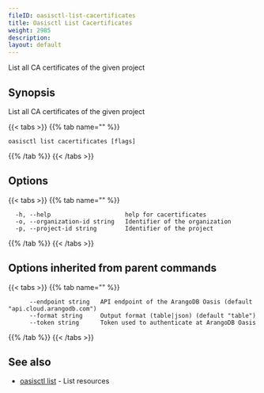 ```yaml
---
fileID: oasisctl-list-cacertificates
title: Oasisctl List Cacertificates
weight: 2985
description: 
layout: default
---
```

List all CA certificates of the given project

## Synopsis

List all CA certificates of the given project

{{< tabs >}}
{{% tab name="" %}}
```
oasisctl list cacertificates [flags]
```
{{% /tab %}}
{{< /tabs >}}

## Options

{{< tabs >}}
{{% tab name="" %}}
```
  -h, --help                     help for cacertificates
  -o, --organization-id string   Identifier of the organization
  -p, --project-id string        Identifier of the project
```
{{% /tab %}}
{{< /tabs >}}

## Options inherited from parent commands

{{< tabs >}}
{{% tab name="" %}}
```
      --endpoint string   API endpoint of the ArangoDB Oasis (default "api.cloud.arangodb.com")
      --format string     Output format (table|json) (default "table")
      --token string      Token used to authenticate at ArangoDB Oasis
```
{{% /tab %}}
{{< /tabs >}}

## See also

* [oasisctl list]()	 - List resources


